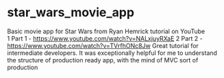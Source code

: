 # star_wars_movie_app
Basic movie app for Star Wars from Ryan Hemrick tutorial on YouTube  
1 Part 1 - https://www.youtube.com/watch?v=NALxjuyRXaE
2 Part 2 - https://www.youtube.com/watch?v=TVrfhONc8Jw
Great tutorial for intermediate developers.
It was exceptionally helpful for me to understand the structure of production ready app, with the mind of MVC sort of production
